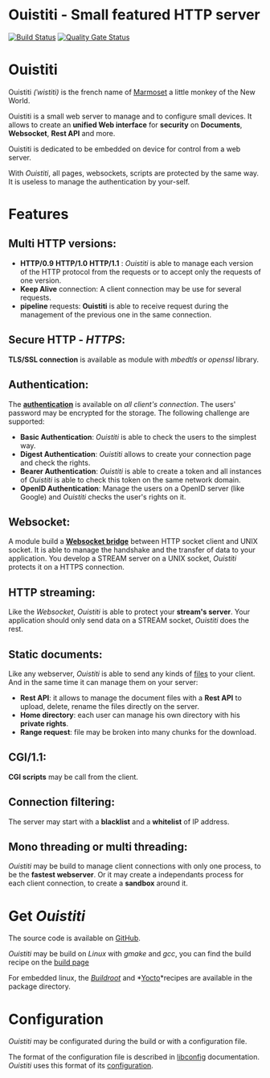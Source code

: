 Ouistiti - Small featured HTTP server
=====================================
[![Build Status](https://travis-ci.com/ouistiti-project/ouistiti.svg?branch=master)](https://travis-ci.com/ouistiti-project/ouistiti)
[![Quality Gate Status](https://sonarcloud.io/api/project_badges/measure?project=ouistiti-project_ouistiti&metric=alert_status)](https://sonarcloud.io/dashboard?id=ouistiti-project_ouistiti)

# Ouistiti

Ouistiti _(ˈwistiti)_ is the french name of [Marmoset](https://en.wikipedia.org/wiki/Marmoset)
a little monkey of the New World.

Ouistiti is a small web server to manage and to configure small devices.
It allows to create an **unified Web interface** for **security** on
**Documents**, **Websocket**, **Rest API** and more.

Ouistiti is dedicated to be embedded on device for control from a web server.

With *Ouistiti*, all pages, websockets, scripts are protected by the same way.
It is useless to manage the authentication by your-self.

# Features

## Multi HTTP versions:

   * **HTTP/0.9** **HTTP/1.0** **HTTP/1.1** : *Ouistiti* is able to manage each version
    of the HTTP protocol from the requests or to accept only the requests of one version.
   * **Keep Alive** connection: A client connection may be use for several requests.
   * **pipeline** requests: **Ouistiti** is able to receive request during the management
    of the previous one in the same connection.

## Secure HTTP - *HTTPS*:

   **TLS/SSL connection** is available as module with *mbedtls* or *openssl* library.

## Authentication:

  The __[authentication](mod_auth.md)__ is available on *all client's connection*. The users'
  password may be encrypted for the storage. The following challenge
  are supported:

   * **Basic Authentication**: *Ouistiti* is able to check the users to the simplest way.
   * **Digest Authentication**: *Ouistiti* allows to create your connection page and check
    the rights.
   * **Bearer Authentication**: *Ouistiti* is able to create a token and all instances
    of *Ouistiti* is able to check this token on the same network domain.
   * **OpenID Authentication**: Manage the users on a OpenID server (like Google) and
    *Ouistiti* checks the user's rights on it.

## Websocket:

   A module build a **[Websocket bridge](mod_websocket.md)** between HTTP socket client and UNIX socket.
   It is able to manage the handshake and the transfer of data to your application.
   You develop a STREAM server on a UNIX socket, *Ouistiti* protects it on a HTTPS
   connection.

## HTTP streaming:

   Like the *Websocket*, *Ouistiti* is able to protect your __stream's server__. Your
   application should only send data on a STREAM socket, *Ouistiti* does the rest.

## Static documents:

   Like any webserver, *Ouistiti* is able to send any kinds of [files](mod_document.md)
   to your client. And in the same time it can manage them on your server:

   * **Rest API**: it allows to manage the document files with a **Rest API** to
     upload, delete, rename the files directly on the server.
   * **Home directory**: each user can manage his own directory with his __private rights__.
   * **Range request**: file may be broken into many chunks for the download.

## CGI/1.1:

   **CGI scripts** may be call from the client.

## Connection filtering:

   The server may start with a __blacklist__ and a __whitelist__ of IP address.

## Mono threading or multi threading:

   *Ouistiti* may be build to manage client connections with only one process, to
   be the __fastest webserver__.
   Or it may create a independants process for each client connection, to create
   a __sandbox__ around it.

# Get *Ouistiti*

   The source code is available on [GitHub](https://github.com/ouistiti-project/ouistiti).

   *Ouistiti* may be build on *Linux* with *gmake* and *gcc*, you can find the build recipe
   on the [build page](build.md)

   For embedded linux, the *[Buildroot](https://buildroot.org)* and *[Yocto](https://)*recipes
   are available in the package directory.

# Configuration

   *Ouistiti* may be configurated during the build or with a configuration file.

   The format of the configuration file is described in
   [libconfig](https://hyperrealm.github.io/libconfig/libconfig_manual.html#Configuration-Files)
   documentation. *Ouistiti* uses this format of its [configuration](config.md).

